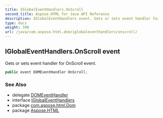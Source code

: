 ```yaml
---
title: IGlobalEventHandlers.OnScroll
second_title: Aspose.HTML for Java API Reference
description: IGlobalEventHandlers event. Gets or sets event handler for OnScroll event
type: docs
weight: 390
url: /java/com.aspose.html.dom/iglobaleventhandlers/onscroll/
---
```

## IGlobalEventHandlers.OnScroll event

Gets or sets event handler for OnScroll event.

```java
public event DOMEventHandler OnScroll;
```

### See Also

* delegate [DOMEventHandler](../../../com.aspose.html.dom.events/domeventhandler/)
* interface [IGlobalEventHandlers](../)
* package [com.aspose.html.Dom](../../iglobaleventhandlers/)
* package [Aspose.HTML](../../../)
